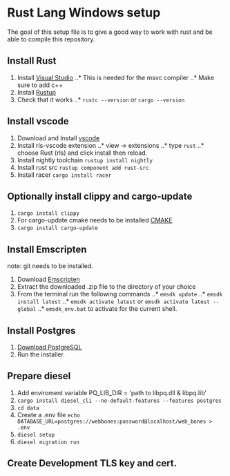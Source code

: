 # Rust Lang Windows setup

The goal of this setup file is to give a good way to work with rust and be able to compile this repository.

## Install Rust

1. Install [Visual Studio](https://www.visualstudio.com/)
..* This is needed for the msvc compiler
..* Make sure to add c++
2. Install [Rustup](https://www.rust-lang.org/en-US/)
3. Check that it works
..* `rustc --version` or `cargo --version`

## Install vscode

1. Download and Install [vscode](https://www.visualstudio.com/)
2. Install rls-vscode extension
..* view -> extensions
..* type `rust`
..* choose Rust (rls) and click install then reload.
3. Install nightly toolchain `rustup install nightly`
4. Install rust src `rustup component add rust-src`
5. Install racer `cargo install racer`

## Optionally install clippy and cargo-update
1. `cargo install clippy`
2. For cargo-update cmake needs to be installed [CMAKE](https://cmake.org/download/)
3. `cargo install cargo-update`

## Install Emscripten

note: git needs to be installed.

1. Download [Emscripten](https://kripken.github.io/emscripten-site/docs/getting_started/downloads.html)
2. Extract the downloaded .zip file to the directory of your choice
3. From the terminal run the following commands
..* `emsdk update`
..* `emsdk install latest`
..* `emsdk activate latest` or `emsdk activate latest --global`
..* `emsdk_env.bat` to activate for the current shell.

## Install Postgres

1. [Download PostgreSQL](https://www.postgresql.org/download/)
2. Run the installer.

## Prepare diesel

1. Add enviroment variable PQ_LIB_DIR = 'path to libpq.dll & libpq.lib'
2. `cargo install diesel_cli --no-default-features --features postgres`
3. `cd data`
4. Create a .env file `echo DATABASE_URL=postgres://webbones:password@localhost/web_bones > .env`
5. `diesel setup`
6. `diesel migration run`

## Create Development TLS key and cert.
